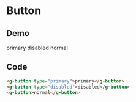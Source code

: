 # Button

## Demo

<script setup>
import GButton from '../../src/components/button/g-button.vue'
</script>

<g-button type="primary">primary</g-button>
<g-button type="disabled">disabled</g-button>
<g-button>normal</g-button>

## Code

```html
<g-button type="primary">primary</g-button>
<g-button type="disabled">disabled</g-button>
<g-button>normal</g-button>
```
